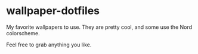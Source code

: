 # wallpaper-dotfiles

My favorite wallpapers to use. They are pretty cool, and some use the Nord colorscheme.

Feel free to grab anything you like.
